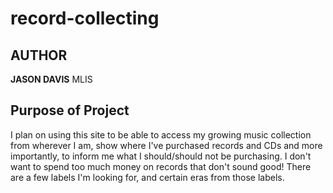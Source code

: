 # record-collecting

## AUTHOR

**JASON DAVIS**
MLIS

## Purpose of Project

I plan on using this site to be able to access my growing music collection from wherever I am, show where I've purchased records and CDs and more importantly, to inform me what I should/should not be purchasing. I don't want to spend too much money on records that don't sound good! There are a few labels I'm looking for, and certain eras from those labels.